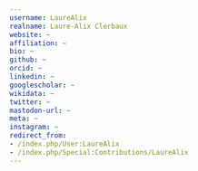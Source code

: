 ```yaml
---
username: LaureAlix
realname: Laure-Alix Clerbaux
website: ~
affiliation: ~
bio: ~
github: ~
orcid: ~
linkedin: ~
googlescholar: ~
wikidata: ~
twitter: ~
mastodon-url: ~
meta: ~
instagram: ~
redirect_from:
- /index.php/User:LaureAlix
- /index.php/Special:Contributions/LaureAlix
---
```

